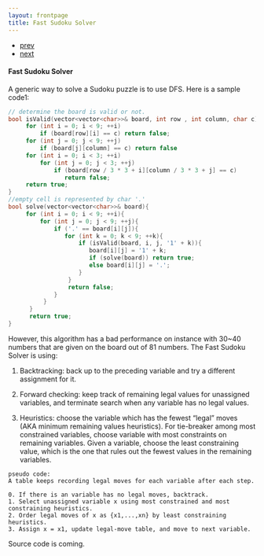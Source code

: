 ```yaml
---
layout: frontpage
title: Fast Sudoku Solver
---
```

<link rel="stylesheet" href="//cdnjs.cloudflare.com/ajax/libs/highlight.js/9.2.0/styles/default.min.css">
<script src="//cdnjs.cloudflare.com/ajax/libs/highlight.js/9.2.0/highlight.min.js"></script>
<script>hljs.initHighlightingOnLoad();</script>

<div class="navbar">
  <div class="navbar-inner">
      <ul class="nav">
          <li><a href="mousebc_fig3.html">prev</a></li>
          <li><a href="iplotCorr.html">next</a></li>
      </ul>
  </div>
</div>

<h4><a name="Fast Sudoku Solver"></a>Fast Sudoku Solver</h4>

A generic way to solve a Sudoku puzzle is to use DFS. Here is a sample code1:

```cpp
// determine the board is valid or not.
bool isValid(vector<vector<char>>& board, int row , int column, char c){
     for (int i = 0; i < 9; ++i)
         if (board[row][i] == c) return false;
     for (int j = 0; j < 9; ++j)
         if (board[j][column] == c) return false
     for (int i = 0; i < 3; ++i)
         for (int j = 0; j < 3; ++j)
             if (board[row / 3 * 3 + i][column / 3 * 3 + j] == c)
                return false;
     return true;
}
//empty cell is represented by char '.'
bool solve(vector<vector<char>>& board){
     for (int i = 0; i < 9; ++i){
         for (int j = 0; j < 9; ++j){
             if ('.' == board[i][j]){
                for (int k = 0; k < 9; ++k){
                    if (isValid(board, i, j, '1' + k)){
                       board[i][j] = '1' + k;
                       if (solve(board)) return true;
                       else board[i][j] = '.';
                    }
                 }
                 return false;
             }
          }
      }
      return true;
} 
```

However, this algorithm has a bad performance on instance with 30~40 numbers that are given on the board out of 81 numbers. The Fast Sudoku Solver is using:

 1. Backtracking: back up to the preceding variable and try a different assignment for it.
 
 2. Forward checking: keep track of remaining legal values forunassigned variables, and terminate search when any variable has nolegal values.
 
 3. Heuristics: choose the variable which has the fewest “legal” moves (AKA minimum remaining values heuristics). For tie-breaker among most constrained variables, choose variable with most constraints on remaining variables. Given a variable, choose the least constraining value, which is the one that rules out the fewest values in the remaining variables.

```
pseudo code:
A table keeps recording legal moves for each variable after each step.
 
0. If there is an variable has no legal moves, backtrack.
1. Select unassigned variable x using most constrained and most constraining heuristics.
2. Order legal moves of x as {x1,...,xn} by least constraining heuristics. 
3. Assign x = x1, update legal-move table, and move to next variable.

```

Source code is coming.


